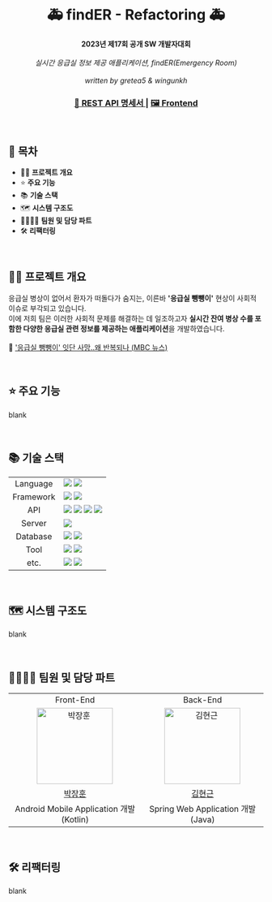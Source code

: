 <h1 align="center">🚑<strong> findER - Refactoring </strong>🚑</h1>

<div align="center">
  <strong>2023년 제17회 공개 SW 개발자대회</strong>
  <br><br>
  <em>실시간 응급실 정보 제공 애플리케이션, findER(Emergency Room)</em>
  <br><br>
  <em>written by gretea5 & wingunkh</em>
</div>

<div align="center">
  <h3>
    <a href="https://malalove.notion.site/API-2f5e86d852ca4f73b2e66c21b8a31e3d?pvs=4">
      📜 REST API 명세서
    </a>
    <span> | </span>
    <a href="https://github.com/gretea5/findER">
      🖼️ Frontend
    </a>
  </h3>
</div>

<br>

## 📑 목차
- ✍🏻 **프로젝트 개요**
- ⭐ **주요 기능**
- 📚 **기술 스택**
- 🗺️ **시스템 구조도**
- 👩‍👩‍👧‍👦 **팀원 및 담당 파트**
- 🛠️ **리팩터링**

<br>

## ✍🏻 프로젝트 개요
응급실 병상이 없어서 환자가 떠돌다가 숨지는, 이른바 **'응급실 뺑뺑이'** 현상이 사회적 이슈로 부각되고 있습니다.
<br>
이에 저희 팀은 이러한 사회적 문제를 해결하는 데 일조하고자 **실시간 잔여 병상 수를 포함한 다양한 응급실 관련 정보를 제공하는 애플리케이션**을 개발하였습니다.
<br>
<br>
📰 [<ins>'응급실 뺑뺑이' 잇단 사망‥왜 반복되나</ins> (MBC 뉴스)](https://imnews.imbc.com/replay/2023/nwtoday/article/6488902_36207.html)

<br>

## ⭐ 주요 기능
blank

<br>

## 📚 기술 스택
<div>
    <table>
        <tr>
            <td colspan="2" align="center">
                Language
            </td>
            <td colspan="4">
                <img src="https://img.shields.io/badge/Kotlin-7F52FF?style=for-the-badge&logo=kotlin&logoColor=white"> 
                <img src="https://img.shields.io/badge/java-007396?style=for-the-badge&logo=openjdk&logoColor=white">
            </td>
        </tr>
        <tr>
            <td colspan="2" align="center">
                Framework
            </td>
            <td colspan="4">
                <img src="https://img.shields.io/badge/Spring-6DB33F?style=for-the-badge&logo=spring&logoColor=white">
                <img src="https://img.shields.io/badge/Spring Boot-6DB33F?style=for-the-badge&logo=springboot&logoColor=white">
            </td>
        </tr>
        <tr>
            <td colspan="2" align="center">
                API
            </td>
            <td colspan="4">
                <img src="https://img.shields.io/badge/DATA.go.kr-00529B?style=for-the-badge&logo=D&logoColor=white"> 
                <img src="https://img.shields.io/badge/Kakao Map-FFCD00?style=for-the-badge&logo=kakao&logoColor=black"> 
                <img src="https://img.shields.io/badge/Kakao Mobility-FFCD00?style=for-the-badge&logo=kakao&logoColor=black">
                <img src="https://img.shields.io/badge/Kakao Local-FFCD00?style=for-the-badge&logo=kakao&logoColor=black"> 
            </td>
        </tr>
        <tr>
            <td colspan="2" align="center">
                Server
            </td>
            <td colspan="4">
                <img src="https://img.shields.io/badge/amazon ec2-FF9900?style=for-the-badge&logo=amazonec2&logoColor=white"> 
            </td>
        </tr>
        <tr>
            <td colspan="2" align="center">
                Database
            </td>
            <td colspan="4">
                <img src="https://img.shields.io/badge/docker-2496ED?style=for-the-badge&logo=docker&logoColor=white">
                <img src="https://img.shields.io/badge/oracle-F80000?style=for-the-badge&logo=oracle&logoColor=white">
            </td>
        </tr>
        <tr>
            <td colspan="2" align="center">
                Tool
            </td>
            <td colspan="4">
                <img src="https://img.shields.io/badge/Android Studio-3DDC84?style=for-the-badge&logo=androidstudio&logoColor=white">
                <img src="https://img.shields.io/badge/IntelliJ IDEA-000000?style=for-the-badge&logo=intellijidea&logoColor=white">
            </td>
        </tr>
        <tr>
            <td colspan="2" align="center">
                etc.
            </td>
            <td colspan="4">
                <img src="https://img.shields.io/badge/postman-FF6C37?style=for-the-badge&logo=postman&logoColor=white">
                <img src="https://img.shields.io/badge/Notion-000000?style=for-the-badge&logo=notion&logoColor=white">
            </td>
        </tr>
    </table>
</div>

<br>

## 🗺️ 시스템 구조도
blank

<br>

## 👩‍👩‍👧‍👦 팀원 및 담당 파트

<table>
  <tr>
    <td align="center">Front-End</td>
    <td align="center">Back-End</td>
  </tr>
  
  <tr>
    <td align="center">
        <img src="https://avatars.githubusercontent.com/u/120379834?v=4" width="150px;" alt="박장훈"/>
    </td>
    <td align="center">
        <img src="https://avatars.githubusercontent.com/u/58140360?v=4" width="150px" alt="김현근"/>
    </td>
  </tr>

  <tr>
    <td align="center">
      <a href="https://github.com/gretea5">박장훈</a>
    </td>
    <td align="center">
      <a href="https://github.com/wingunkh">김현근</a>
    </td>
  </tr>

  <tr>
    <td align="center">Android Mobile Application 개발 (Kotlin)</td>
    <td align="center">Spring Web Application 개발 (Java)</td>
  </tr>
</table>

<br>

## 🛠️ 리팩터링
blank
